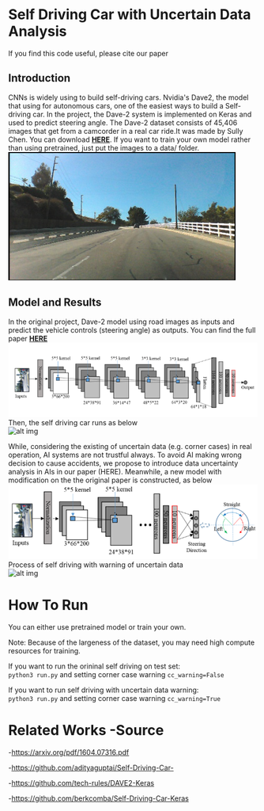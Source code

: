 # Self Driving Car with Uncertain Data Analysis
If you find this code useful, please cite our paper
## Introduction
CNNs is widely using to build self-driving cars. Nvidia's Dave2,
 the model that using for autonomous cars, one of the easiest ways to build a Self-driving car. 
In the project, the Dave-2 system is implemented on Keras and used to predict steering angle. 
The Dave-2 dataset consists of 45,406 images that get from a camcorder in a real car ride.It was made by Sully Chen. You can download **[HERE](https://drive.google.com/file/d/0B-KJCaaF7elleG1RbzVPZWV4Tlk/view)**.
If you want to train your own model rather than using pretrained, just put the images to a data/ folder.
![alt img](./images/data_sample.png)<br>


## Model and Results

In the original project, Dave-2 model using road images as inputs and predict the vehicle controls (steering angle) as outputs. You can find the full paper **[HERE](https://arxiv.org/pdf/1604.07316.pdf)**
![alt img](./images/model1.png)<br>
Then, the self driving car runs as below <br>
![alt img](./images/video1.gif)<br>

While, considering the existing of uncertain data (e.g. corner cases) in real operation,
AI systems are not trustful always. To avoid AI making wrong decision to cause accidents, 
we propose to introduce data uncertainty analysis in AIs in our paper (HERE). Meanwhile, a new model with modification on the the original paper is constructed, as below
![alt img](./images/model2.png)<br>
Process of self driving with warning of uncertain data <br>
![alt img](./images/video2.gif)<br>

# How To Run

You can either use pretrained model or train your own. 

Note: Because of the largeness of the dataset, you may need high compute resources for training.

If you want to run the orininal self driving on test set:  <br>
 `python3 run.py` and setting corner case warning `cc_warning=False` 

If you want to run self driving with uncertain data warning:  <br>
 `python3 run.py` and setting corner case warning `cc_warning=True` 

# Related Works -Source

-https://arxiv.org/pdf/1604.07316.pdf

-https://github.com/adityaguptai/Self-Driving-Car-

-https://github.com/tech-rules/DAVE2-Keras

-https://github.com/berkcomba/Self-Driving-Car-Keras







